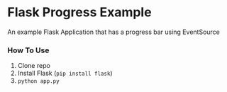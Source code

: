 # Flask Progress Example
An example Flask Application that has a progress bar using EventSource

### How To Use
1. Clone repo
2. Install Flask (`pip install flask`)
3. `python app.py`
